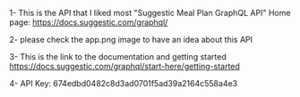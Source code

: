 
1- This is the API that I liked most "Suggestic Meal Plan GraphQL API"
    Home page: https://docs.suggestic.com/graphql/

2- please check the app.png image to have an idea about this API
    
3- This is the link to the documentation and getting started
    https://docs.suggestic.com/graphql/start-here/getting-started


4- API Key: 674edbd0482c8d3ad0701f5ad39a2164c558a4e3
